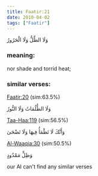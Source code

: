 ```yaml
---
title: Faatir:21
date: 2010-04-02
tags: ["Faatir"]
---
```

وَلَا الظِّلُّ وَلَا الْحَرُورُ
### meaning: 
nor shade and torrid heat;
### similar verses: 

[Faatir:20](/35/20) (sim:63.5%)

وَلَا الظُّلُمَاتُ وَلَا النُّورُ

[Taa-Haa:119](/20/119) (sim:56.5%)

وَأَنَّكَ لَا تَظْمَأُ فِيهَا وَلَا تَضْحَىٰ

[Al-Waaqia:30](/56/30) (sim:50.5%)

وَظِلٍّ مَمْدُودٍ

our AI can't find any similar verses

